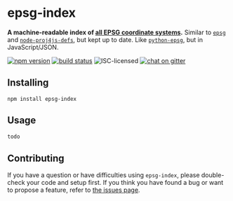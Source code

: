 # epsg-index

**A machine-readable index of [all EPSG coordinate systems](https://epsg.io/?q=).** Similar to [`epsg`](https://github.com/stevage/epsg) and [`node-proj4js-defs`](https://github.com/yuletide/node-proj4js-defs), but kept up to date. Like [`python-epsg`](https://github.com/geo-data/python-epsg#python-epsg), but in JavaScript/JSON.

[![npm version](https://img.shields.io/npm/v/epsg-index.svg)](https://www.npmjs.com/package/epsg-index)
[![build status](https://img.shields.io/travis/derhuerst/epsg-index.svg)](https://travis-ci.org/derhuerst/epsg-index)
![ISC-licensed](https://img.shields.io/github/license/derhuerst/epsg-index.svg)
[![chat on gitter](https://badges.gitter.im/derhuerst.svg)](https://gitter.im/derhuerst)


## Installing

```shell
npm install epsg-index
```


## Usage

```js
todo
```


## Contributing

If you have a question or have difficulties using `epsg-index`, please double-check your code and setup first. If you think you have found a bug or want to propose a feature, refer to [the issues page](https://github.com/derhuerst/epsg-index/issues).
